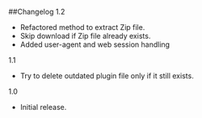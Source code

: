 ##Changelog
1.2
- Refactored method to extract Zip file.
- Skip download if Zip file already exists.
- Added user-agent and web session handling

1.1
- Try to delete outdated plugin file only if it still exists.

1.0
- Initial release.